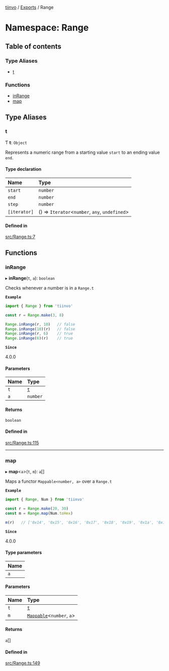 [tiinvo](../README.md) / [Exports](../modules.md) / Range

# Namespace: Range

## Table of contents

### Type Aliases

- [t](Range.md#t)

### Functions

- [inRange](Range.md#inrange)
- [map](Range.md#map)

## Type Aliases

### t

Ƭ **t**: `Object`

Represents a numeric range from a starting value `start` to an ending value `end`.

#### Type declaration

| Name | Type |
| :------ | :------ |
| `start` | `number` |
| `end` | `number` |
| `step` | `number` |
| `[iterator]` | () => `Iterator`<`number`, `any`, `undefined`\> |

#### Defined in

[src/Range.ts:7](https://github.com/OctoD/tiinvo/blob/9c9a441/src/Range.ts#L7)

## Functions

### inRange

▸ **inRange**(`t`, `a`): `boolean`

Checks whenever a number is in a `Range.t`

**`Example`**

```ts
import { Range } from 'tiinvo'

const r = Range.make(3, 8)

Range.inRange(r, 10)   // false
Range.inRange(10)(r)   // false
Range.inRange(r, 6)    // true
Range.inRange(6)(r)    // true
```

**`Since`**

4.0.0

#### Parameters

| Name | Type |
| :------ | :------ |
| `t` | [`t`](Range.md#t) |
| `a` | `number` |

#### Returns

`boolean`

#### Defined in

[src/Range.ts:115](https://github.com/OctoD/tiinvo/blob/9c9a441/src/Range.ts#L115)

___

### map

▸ **map**<`a`\>(`t`, `m`): `a`[]

Maps a functor `Mappable<number, a>` over a `Range.t`

**`Example`**

```ts
import { Range, Num } from 'tiinvo'

const r = Range.make(20, 30)
const m = Range.map(Num.toHex)

m(r)   // ['0x14', '0x15', '0x16', '0x17', '0x18', '0x19', '0x1a', '0x1b', '0x1c', '0x1d', '0x1e']
```

**`Since`**

4.0.0

#### Type parameters

| Name |
| :------ |
| `a` |

#### Parameters

| Name | Type |
| :------ | :------ |
| `t` | [`t`](Range.md#t) |
| `m` | [`Mappable`](Functors.md#mappable)<`number`, `a`\> |

#### Returns

`a`[]

#### Defined in

[src/Range.ts:149](https://github.com/OctoD/tiinvo/blob/9c9a441/src/Range.ts#L149)
